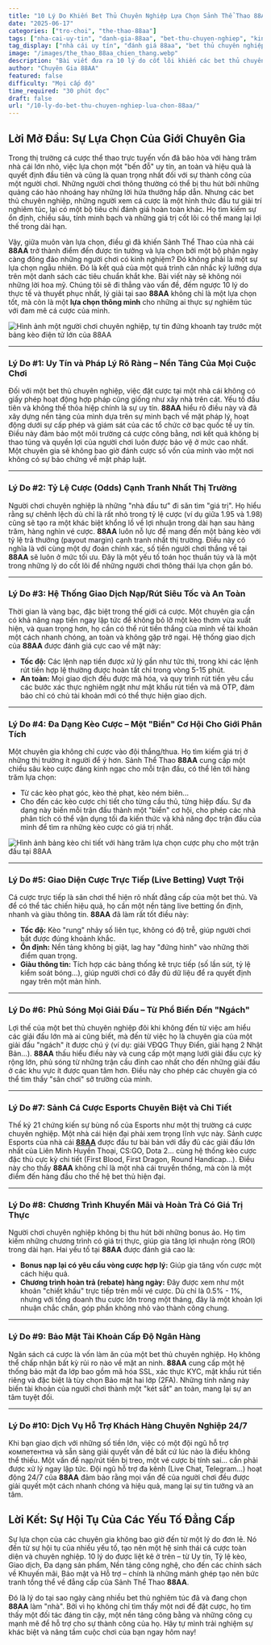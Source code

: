 ```yaml
---
title: "10 Lý Do Khiến Bet Thủ Chuyên Nghiệp Lựa Chọn Sảnh Thể Thao 88AA"
date: "2025-06-17"
categories: ["tro-choi", "the-thao-88aa"]
tags: ["nha-cai-uy-tin", "danh-gia-88aa", "bet-thu-chuyen-nghiep", "kinh-nghiem-ca-cuoc", "ty-le-keo-tot", "casino-88aa"]
tag_display: ["nhà cái uy tín", "đánh giá 88aa", "bet thủ chuyên nghiệp", "kinh nghiệm cá cược", "tỷ lệ kèo tốt", "casino 88aa"]
image: "/images/the_thao_88aa_chien_thang.webp"
description: "Bài viết đưa ra 10 lý do cốt lõi khiến các bet thủ chuyên nghiệp và những người chơi có kinh nghiệm lựa chọn sảnh Thể Thao 88AA làm điểm đến hàng đầu."
author: "Chuyên Gia 88AA"
featured: false
difficulty: "Mọi cấp độ"
time_required: "30 phút đọc"
draft: false
url: "/10-ly-do-bet-thu-chuyen-nghiep-lua-chon-88aa/"
---
```


## Lời Mở Đầu: Sự Lựa Chọn Của Giới Chuyên Gia

Trong thị trường cá cược thể thao trực tuyến vốn đã bão hòa với hàng trăm nhà cái lớn nhỏ, việc lựa chọn một "bến đỗ" uy tín, an toàn và hiệu quả là quyết định đầu tiên và cũng là quan trọng nhất đối với sự thành công của một người chơi. Những người chơi thông thường có thể bị thu hút bởi những quảng cáo hào nhoáng hay những lời hứa thưởng hấp dẫn. Nhưng các bet thủ chuyên nghiệp, những người xem cá cược là một hình thức đầu tư giải trí nghiêm túc, lại có một bộ tiêu chí đánh giá hoàn toàn khác. Họ tìm kiếm sự ổn định, chiều sâu, tính minh bạch và những giá trị cốt lõi có thể mang lại lợi thế trong dài hạn.

Vậy, giữa muôn vàn lựa chọn, điều gì đã khiến Sảnh Thể Thao của nhà cái **88AA** trở thành điểm đến được tin tưởng và lựa chọn bởi một bộ phận ngày càng đông đảo những người chơi có kinh nghiệm? Đó không phải là một sự lựa chọn ngẫu nhiên. Đó là kết quả của một quá trình cân nhắc kỹ lưỡng dựa trên một danh sách các tiêu chuẩn khắt khe. Bài viết này sẽ không nói những lời hoa mỹ. Chúng tôi sẽ đi thẳng vào vấn đề, đếm ngược 10 lý do thực tế và thuyết phục nhất, lý giải tại sao **88AA** không chỉ là một lựa chọn tốt, mà còn là một **lựa chọn thông minh** cho những ai thực sự nghiêm túc với đam mê cá cược của mình.

![Hình ảnh một người chơi chuyên nghiệp, tự tin đứng khoanh tay trước một bảng kèo điện tử lớn của 88AA](/images/the_thao_88aa_chien_thang.webp)

---

### Lý Do #1: Uy Tín và Pháp Lý Rõ Ràng – Nền Tảng Của Mọi Cuộc Chơi
Đối với một bet thủ chuyên nghiệp, việc đặt cược tại một nhà cái không có giấy phép hoạt động hợp pháp cũng giống như xây nhà trên cát. Yếu tố đầu tiên và không thể thỏa hiệp chính là sự uy tín. **88AA** hiểu rõ điều này và đã xây dựng nền tảng của mình dựa trên sự minh bạch về mặt pháp lý, hoạt động dưới sự cấp phép và giám sát của các tổ chức cờ bạc quốc tế uy tín. Điều này đảm bảo một môi trường cá cược công bằng, nơi kết quả không bị thao túng và quyền lợi của người chơi luôn được bảo vệ ở mức cao nhất. Một chuyên gia sẽ không bao giờ đánh cược số vốn của mình vào một nơi không có sự bảo chứng về mặt pháp luật.

---

### Lý Do #2: Tỷ Lệ Cược (Odds) Cạnh Tranh Nhất Thị Trường
Người chơi chuyên nghiệp là những "nhà đầu tư" đi săn tìm "giá trị". Họ hiểu rằng sự chênh lệch dù chỉ là rất nhỏ trong tỷ lệ cược (ví dụ giữa 1.95 và 1.98) cũng sẽ tạo ra một khác biệt khổng lồ về lợi nhuận trong dài hạn sau hàng trăm, hàng nghìn vé cược. **88AA** luôn nỗ lực để mang đến một bảng kèo với tỷ lệ trả thưởng (payout margin) cạnh tranh nhất thị trường. Điều này có nghĩa là với cùng một dự đoán chính xác, số tiền người chơi thắng về tại **88AA** sẽ luôn ở mức tối ưu. Đây là một yếu tố toán học thuần túy và là một trong những lý do cốt lõi để những người chơi thông thái lựa chọn gắn bó.

---

### Lý Do #3: Hệ Thống Giao Dịch Nạp/Rút Siêu Tốc và An Toàn
Thời gian là vàng bạc, đặc biệt trong thế giới cá cược. Một chuyên gia cần có khả năng nạp tiền ngay lập tức để không bỏ lỡ một kèo thơm vừa xuất hiện, và quan trọng hơn, họ cần có thể rút tiền thắng của mình về tài khoản một cách nhanh chóng, an toàn và không gặp trở ngại. Hệ thống giao dịch của **88AA** được đánh giá cực cao về mặt này:
* **Tốc độ:** Các lệnh nạp tiền được xử lý gần như tức thì, trong khi các lệnh rút tiền hợp lệ thường được hoàn tất chỉ trong vòng 5-15 phút.
* **An toàn:** Mọi giao dịch đều được mã hóa, và quy trình rút tiền yêu cầu các bước xác thực nghiêm ngặt như mật khẩu rút tiền và mã OTP, đảm bảo chỉ có chủ tài khoản mới có thể thực hiện giao dịch.

---

### Lý Do #4: Đa Dạng Kèo Cược – Một "Biển" Cơ Hội Cho Giới Phân Tích
Một chuyên gia không chỉ cược vào đội thắng/thua. Họ tìm kiếm giá trị ở những thị trường ít người để ý hơn. Sảnh Thể Thao **88AA** cung cấp một chiều sâu kèo cược đáng kinh ngạc cho mỗi trận đấu, có thể lên tới hàng trăm lựa chọn:
* Từ các kèo phạt góc, kèo thẻ phạt, kèo ném biên...
* Cho đến các kèo cược chi tiết cho từng cầu thủ, từng hiệp đấu.
Sự đa dạng này biến mỗi trận đấu thành một "biển" cơ hội, cho phép các nhà phân tích có thể vận dụng tối đa kiến thức và khả năng đọc trận đấu của mình để tìm ra những kèo cược có giá trị nhất.

![Hình ảnh bảng kèo chi tiết với hàng trăm lựa chọn cược phụ cho một trận đấu tại 88AA](/images/the_thao_88aa_ty_so.webp)

---

### Lý Do #5: Giao Diện Cược Trực Tiếp (Live Betting) Vượt Trội
Cá cược trực tiếp là sân chơi thể hiện rõ nhất đẳng cấp của một bet thủ. Và để có thể tác chiến hiệu quả, họ cần một nền tảng live betting ổn định, nhanh và giàu thông tin. **88AA** đã làm rất tốt điều này:
* **Tốc độ:** Kèo "rung" nhảy số liên tục, không có độ trễ, giúp người chơi bắt được đúng khoảnh khắc.
* **Ổn định:** Nền tảng không bị giật, lag hay "đứng hình" vào những thời điểm quan trọng.
* **Giàu thông tin:** Tích hợp các bảng thống kê trực tiếp (số lần sút, tỷ lệ kiểm soát bóng...), giúp người chơi có đầy đủ dữ liệu để ra quyết định ngay trên một màn hình.

---

### Lý Do #6: Phủ Sóng Mọi Giải Đấu – Từ Phổ Biến Đến "Ngách"
Lợi thế của một bet thủ chuyên nghiệp đôi khi không đến từ việc am hiểu các giải đấu lớn mà ai cũng biết, mà đến từ việc họ là chuyên gia của một giải đấu "ngách" ít được chú ý (ví dụ: giải VĐQG Thụy Điển, giải hạng 2 Nhật Bản...). **88AA** thấu hiểu điều này và cung cấp một mạng lưới giải đấu cực kỳ rộng lớn, phủ sóng từ những trận cầu đỉnh cao nhất cho đến những giải đấu ở các khu vực ít được quan tâm hơn. Điều này cho phép các chuyên gia có thể tìm thấy "sân chơi" sở trường của mình.

---

### Lý Do #7: Sảnh Cá Cược Esports Chuyên Biệt và Chi Tiết
Thế kỷ 21 chứng kiến sự bùng nổ của Esports như một thị trường cá cược chuyên nghiệp. Một nhà cái hiện đại phải xem trọng lĩnh vực này. Sảnh cược Esports của nhà cái [**88AA**](https://88aa.com.co "88AA") được đầu tư bài bản với đầy đủ các giải đấu lớn nhất của Liên Minh Huyền Thoại, CS:GO, Dota 2... cùng hệ thống kèo cược đặc thù cực kỳ chi tiết (First Blood, First Dragon, Round Handicap...). Điều này cho thấy **88AA** không chỉ là một nhà cái truyền thống, mà còn là một điểm đến hàng đầu cho thế hệ bet thủ hiện đại.

---

### Lý Do #8: Chương Trình Khuyến Mãi và Hoàn Trả Có Giá Trị Thực
Người chơi chuyên nghiệp không bị thu hút bởi những bonus ảo. Họ tìm kiếm những chương trình có giá trị thực, giúp gia tăng lợi nhuận ròng (ROI) trong dài hạn. Hai yếu tố tại **88AA** được đánh giá cao là:
* **Bonus nạp lại có yêu cầu vòng cược hợp lý:** Giúp gia tăng vốn cược một cách hiệu quả.
* **Chương trình hoàn trả (rebate) hàng ngày:** Đây được xem như một khoản "chiết khấu" trực tiếp trên mỗi vé cược. Dù chỉ là 0.5% - 1%, nhưng với tổng doanh thu cược lớn trong một tháng, đây là một khoản lợi nhuận chắc chắn, góp phần không nhỏ vào thành công chung.

---

### Lý Do #9: Bảo Mật Tài Khoản Cấp Độ Ngân Hàng
Ngân sách cá cược là vốn làm ăn của một bet thủ chuyên nghiệp. Họ không thể chấp nhận bất kỳ rủi ro nào về mặt an ninh. **88AA** cung cấp một hệ thống bảo mật đa lớp bao gồm mã hóa SSL, xác thực KYC, mật khẩu rút tiền riêng và đặc biệt là tùy chọn Bảo mật hai lớp (2FA). Những tính năng này biến tài khoản của người chơi thành một "két sắt" an toàn, mang lại sự an tâm tuyệt đối.

---

### Lý Do #10: Dịch Vụ Hỗ Trợ Khách Hàng Chuyên Nghiệp 24/7
Khi bạn giao dịch với những số tiền lớn, việc có một đội ngũ hỗ trợ компетентна và sẵn sàng giải quyết vấn đề bất cứ lúc nào là điều không thể thiếu. Một vấn đề nạp/rút tiền bị treo, một vé cược bị tính sai... cần phải được xử lý ngay lập tức. Đội ngũ hỗ trợ đa kênh (Live Chat, Telegram...) hoạt động 24/7 của **88AA** đảm bảo rằng mọi vấn đề của người chơi đều được giải quyết một cách nhanh chóng và hiệu quả, mang lại sự tin tưởng và an tâm.

## Lời Kết: Sự Hội Tụ Của Các Yếu Tố Đẳng Cấp

Sự lựa chọn của các chuyên gia không bao giờ đến từ một lý do đơn lẻ. Nó đến từ sự hội tụ của nhiều yếu tố, tạo nên một hệ sinh thái cá cược toàn diện và chuyên nghiệp. 10 lý do được liệt kê ở trên – từ Uy tín, Tỷ lệ kèo, Giao dịch, Đa dạng sản phẩm, Nền tảng công nghệ, cho đến các chính sách về Khuyến mãi, Bảo mật và Hỗ trợ – chính là những mảnh ghép tạo nên bức tranh tổng thể về đẳng cấp của Sảnh Thể Thao **88AA**.

Đó là lý do tại sao ngày càng nhiều bet thủ nghiêm túc đã và đang chọn **88AA** làm "nhà". Bởi vì họ không chỉ tìm thấy một nơi để đặt cược, họ tìm thấy một đối tác đáng tin cậy, một nền tảng công bằng và những công cụ mạnh mẽ để hỗ trợ cho sự thành công của họ. Hãy tự mình trải nghiệm sự khác biệt và nâng tầm cuộc chơi của bạn ngay hôm nay!